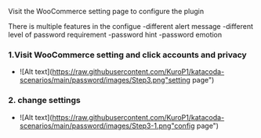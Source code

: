 Visit the WooCommerce setting page to configure the plugin

There is multiple features in the configue
-different alert message
-different level of password requirement
-password hint 
-password emotion


### 1.Visit WooCommerce setting and click accounts and privacy
- ![Alt text](https://raw.githubusercontent.com/KuroP1/katacoda-scenarios/main/password/images/Step3.png"setting page")
### 2. change settings
- ![Alt text](https://raw.githubusercontent.com/KuroP1/katacoda-scenarios/main/password/images/Step3-1.png"config page")
